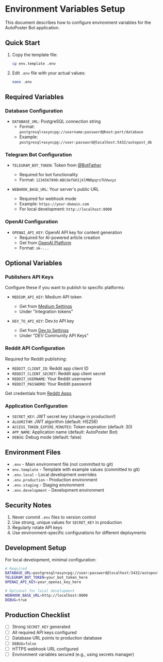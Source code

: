 # Environment Variables Setup

This document describes how to configure environment variables for the AutoPoster Bot application.

## Quick Start

1. Copy the template file:
   ```bash
   cp env.template .env
   ```

2. Edit `.env` file with your actual values:
   ```bash
   nano .env
   ```

## Required Variables

### Database Configuration
- `DATABASE_URL`: PostgreSQL connection string
  - Format: `postgresql+asyncpg://username:password@host:port/database`
  - Example: `postgresql+asyncpg://user:password@localhost:5432/autopost_db`

### Telegram Bot Configuration
- `TELEGRAM_BOT_TOKEN`: Token from [@BotFather](https://t.me/BotFather)
  - Required for bot functionality
  - Format: `1234567890:ABCdefGHIjklMNOpqrsTUVwxyz`

- `WEBHOOK_BASE_URL`: Your server's public URL
  - Required for webhook mode
  - Example: `https://your-domain.com`
  - For local development: `http://localhost:8000`

### OpenAI Configuration
- `OPENAI_API_KEY`: OpenAI API key for content generation
  - Required for AI-powered article creation
  - Get from [OpenAI Platform](https://platform.openai.com/api-keys)
  - Format: `sk-...`

## Optional Variables

### Publishers API Keys
Configure these if you want to publish to specific platforms:

- `MEDIUM_API_KEY`: Medium API token
  - Get from [Medium Settings](https://medium.com/me/settings)
  - Under "Integration tokens"

- `DEV_TO_API_KEY`: Dev.to API key
  - Get from [Dev.to Settings](https://dev.to/settings/account)
  - Under "DEV Community API Keys"

### Reddit API Configuration
Required for Reddit publishing:

- `REDDIT_CLIENT_ID`: Reddit app client ID
- `REDDIT_CLIENT_SECRET`: Reddit app client secret
- `REDDIT_USERNAME`: Your Reddit username
- `REDDIT_PASSWORD`: Your Reddit password

Get credentials from [Reddit Apps](https://www.reddit.com/prefs/apps)

### Application Configuration
- `SECRET_KEY`: JWT secret key (change in production!)
- `ALGORITHM`: JWT algorithm (default: HS256)
- `ACCESS_TOKEN_EXPIRE_MINUTES`: Token expiration (default: 30)
- `APP_NAME`: Application name (default: AutoPoster Bot)
- `DEBUG`: Debug mode (default: false)

## Environment Files

- `.env` - Main environment file (not committed to git)
- `env.template` - Template with example values (committed to git)
- `.env.local` - Local development overrides
- `.env.production` - Production environment
- `.env.staging` - Staging environment
- `.env.development` - Development environment

## Security Notes

1. Never commit `.env` files to version control
2. Use strong, unique values for `SECRET_KEY` in production
3. Regularly rotate API keys
4. Use environment-specific configurations for different deployments

## Development Setup

For local development, minimal configuration:

```bash
# Required
DATABASE_URL=postgresql+asyncpg://user:password@localhost:5432/autopost_db
TELEGRAM_BOT_TOKEN=your_bot_token_here
OPENAI_API_KEY=your_openai_key_here

# Optional for local development
WEBHOOK_BASE_URL=http://localhost:8000
DEBUG=true
```

## Production Checklist

- [ ] Strong `SECRET_KEY` generated
- [ ] All required API keys configured
- [ ] Database URL points to production database
- [ ] `DEBUG=false`
- [ ] HTTPS webhook URL configured
- [ ] Environment variables secured (e.g., using secrets manager)
